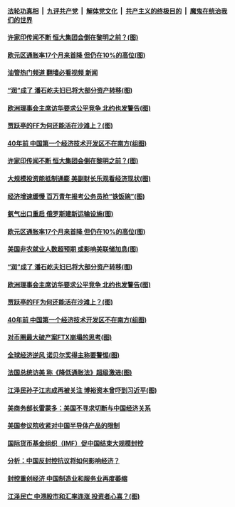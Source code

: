 ####  [法轮功真相](../../../../basic/blob/master/README.md?t=12032031) &nbsp;|&nbsp; [九评共产党](../../../../9ping.md/blob/master/README.md?t=12032031) &nbsp;|&nbsp; [解体党文化](../../../../jtdwh.md/blob/master/README.md?t=12032031)  &nbsp;|&nbsp; [共产主义的终极目的](../../../../gczydzjmd.md/blob/master/README.md?t=12032031) &nbsp;|&nbsp; [魔鬼在统治我们的世界](../../../../mgztzwmdsj.md/blob/master/README.md?t=12032031) 

#### [许家印传闻不断 恒大集团会倒在黎明之前？(图)](../pages/p5/1023185.md?t=12032031) 

#### [欧元区通胀率17个月来首降 但仍在10%的高位(图)](../pages/p5/1023187.md?t=12032031) 

#### [油管热门频道 翻墙必看视频 新闻](http://129.146.143.75:81/youtube.html?12032031)

#### [“润”成了 潘石屹夫妇已将大部分资产转移(图)](../pages/p5/1023167.md?t=12032031) 

#### [欧洲理事会主席访华要求公平竞争 北约也发警告(图)](../pages/p5/1023124.md?t=12032031) 

#### [贾跃亭的FF为何还能活在沙滩上？(图)](../pages/p5/1023132.md?t=12032031) 

#### [40年前 中国第一个经济技术开发区不在南方(组图)](../pages/p5/1023129.md?t=12032031) 

#### [许家印传闻不断 恒大集团会倒在黎明之前？(图)](../pages/p5/1023185.md?t=12032031) 

#### [大规模投资能抵制通膨 美副财长乐观看经济现状(图)](../pages/p5/1023205.md?t=12032031) 

#### [经济增速缓慢 百万青年报考公务员抢“铁饭碗”(图)](../pages/p5/1023204.md?t=12032031) 

#### [氨气出口重启 俄罗斯建新运输设施(图)](../pages/p5/1023202.md?t=12032031) 

#### [欧元区通胀率17个月来首降 但仍在10%的高位(图)](../pages/p5/1023187.md?t=12032031) 

#### [美国非农就业人数超预期 或影响美联储加息(图)](../pages/p5/1023182.md?t=12032031) 

#### [“润”成了 潘石屹夫妇已将大部分资产转移(图)](../pages/p5/1023167.md?t=12032031) 

#### [欧洲理事会主席访华要求公平竞争 北约也发警告(图)](../pages/p5/1023124.md?t=12032031) 

#### [贾跃亭的FF为何还能活在沙滩上？(图)](../pages/p5/1023132.md?t=12032031) 

#### [40年前 中国第一个经济技术开发区不在南方(组图)](../pages/p5/1023129.md?t=12032031) 

#### [对币圈最大破产案FTX崩塌的思考(图)](../pages/p5/1023125.md?t=12032031) 

#### [全球经济逆风 诺贝尔奖得主称要警惕(图)](../pages/p5/1023121.md?t=12032031) 

#### [法国总统访美 称《降低通胀法》超级激进(图)](../pages/p5/1023119.md?t=12032031) 

#### [江泽民孙子江志成再被关注 博裕资本曾吓到习近平(图)](../pages/p5/1023114.md?t=12032031) 

#### [美商务部长雷蒙多：美国不寻求切断与中国经济关系](../pages/p5/1023093.md?t=12032031) 

#### [美国参议院收紧对中国半导体产品的限制](../pages/p5/1023092.md?t=12032031) 

#### [国际货币基金组织（IMF）促中国结束大规模封控](../pages/p5/1023091.md?t=12032031) 

#### [分析：中国反封控抗议将如何影响经济？](../pages/p5/1023090.md?t=12032031) 

#### [封控重创经济 中国制造业和服务业再度萎缩](../pages/p5/1023089.md?t=12032031) 

#### [江泽民亡 中港股市和汇率连涨 投资者心喜？(图)](../pages/p5/1023080.md?t=12032031) 

<img src='http://gfw-breaker.win/goodnews/indexes/p5.md' width='0px' height='0px'/>
